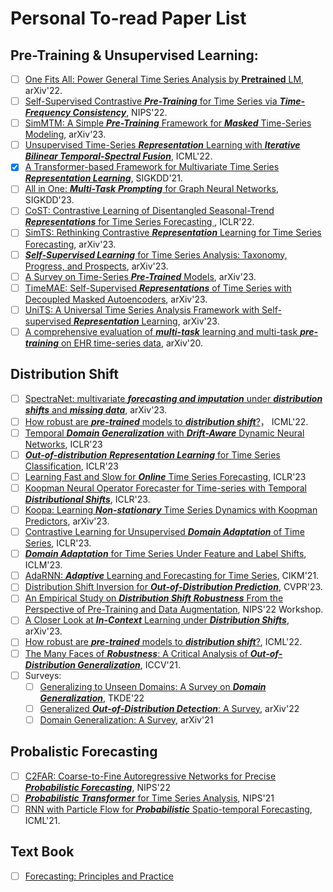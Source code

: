 # Personal To-read Paper List

## Pre-Training & Unsupervised Learning:

- [ ] [One Fits All: Power General Time Series Analysis by **Pretrained** LM](https://arxiv.org/pdf/2302.11939.pdf), arXiv'22.
- [ ] [Self-Supervised Contrastive ***Pre-Training*** for Time Series via ***Time-Frequency Consistency***](https://arxiv.org/pdf/2206.08496.pdf), NIPS'22.
- [ ] [SimMTM: A Simple ***Pre-Training*** Framework for ***Masked*** Time-Series Modeling](https://arxiv.org/pdf/2302.00861.pdf), arXiv'23. 
- [ ] [Unsupervised Time-Series ***Representation*** Learning with ***Iterative Bilinear Temporal-Spectral Fusion***](https://arxiv.org/pdf/2202.04770.pdf), ICML'22.
- [x] [A Transformer-based Framework for Multivariate Time Series ***Representation Learning***](https://arxiv.org/pdf/2010.02803.pdf), SIGKDD'21.
- [ ] [All in One: ***Multi-Task*** ***Prompting*** for Graph Neural Networks](https://arxiv.org/pdf/2307.01504.pdf), SIGKDD'23.
- [ ] [CoST: Contrastive Learning of Disentangled Seasonal-Trend ***Representations*** for Time Series Forecasting ](https://arxiv.org/pdf/2202.01575.pdf), ICLR'22.
- [ ] [SimTS: Rethinking Contrastive ***Representation*** Learning for Time Series Forecasting](https://arxiv.org/abs/2303.18205), arXiv'23.
- [ ] [***Self-Supervised Learning*** for Time Series Analysis: Taxonomy, Progress, and Prospects](https://arxiv.org/abs/2306.10125), arXiv'23.
- [ ] [A Survey on Time-Series ***Pre-Trained*** Models](https://arxiv.org/abs/2305.10716), arXiv'23.
- [ ] [TimeMAE: Self-Supervised ***Representations*** of Time Series with Decoupled Masked Autoencoders](https://arxiv.org/abs/2303.00320), arXiv'23.
- [ ] [UniTS: A Universal Time Series Analysis Framework with Self-supervised ***Representation*** Learning](https://arxiv.org/abs/2303.13804), arXiv'23.
- [ ] [A comprehensive evaluation of ***multi-task*** learning and multi-task ***pre-training*** on EHR time-series data](https://arxiv.org/abs/2007.10185), arXiv'20.

## Distribution Shift

- [ ] [SpectraNet: multivariate ***forecasting and imputation*** under ***distribution shifts*** and ***missing data***](https://arxiv.org/pdf/2210.12515.pdf), arXiv'23.
- [ ] [How robust are ***pre-trained*** models to ***distribution shift***?](https://openreview.net/pdf?id=VrICAK9UV8)， ICML'22.
- [ ] [Temporal ***Domain Generalization*** with ***Drift-Aware*** Dynamic Neural Networks](https://arxiv.org/pdf/2205.10664.pdf), ICLR'23
- [ ] [***Out-of-distribution*** ***Representation Learning*** for Time Series Classification](https://arxiv.org/pdf/2209.07027.pdf), ICLR'23
- [ ] [Learning Fast and Slow for ***Online*** Time Series Forecasting](https://openreview.net/pdf?id=q-PbpHD3EOk), ICLR'23
- [ ] [Koopman Neural Operator Forecaster for Time-series with Temporal ***Distributional Shifts***](https://arxiv.org/pdf/2210.03675.pdf), ICLR'23.
- [ ] [Koopa: Learning ***Non-stationary*** Time Series Dynamics with Koopman Predictors](https://arxiv.org/pdf/2305.18803.pdf), arXiv'23.
- [ ] [Contrastive Learning for Unsupervised ***Domain Adaptation*** of Time Series](https://arxiv.org/pdf/2206.06243.pdf), ICLR'23.
- [ ] [***Domain Adaptation*** for Time Series Under Feature and Label Shifts](https://openreview.net/pdf?id=Xzfur8Blaf), ICLM'23.
- [ ] [AdaRNN: ***Adaptive*** Learning and Forecasting for Time Series](https://dl.acm.org/doi/pdf/10.1145/3459637.3482315?casa_token=d-jJehqJwiYAAAAA:vBpsMPp1Zfj2g4hU0MfIwf5CYM1uYKT-TItOm5uwWG0wYtLbbRKOH7y6JDPwC44zJ6NpprLlCxoFSQ), CIKM'21.
- [ ] [Distribution Shift Inversion for ***Out-of-Distribution Prediction***](https://openaccess.thecvf.com/content/CVPR2023/papers/Yu_Distribution_Shift_Inversion_for_Out-of-Distribution_Prediction_CVPR_2023_paper.pdf), CVPR'23.
- [ ] [An Empirical Study on ***Distribution Shift*** ***Robustness*** From the Perspective of Pre-Training and Data Augmentation](https://openreview.net/pdf?id=TCydh8ywpQ), NIPS'22 Workshop.
- [ ] [A Closer Look at ***In-Context*** Learning under ***Distribution Shifts***](https://arxiv.org/pdf/2305.16704.pdf), arXiv'23.
- [ ] [How robust are ***pre-trained*** models to ***distribution shift***?](https://openreview.net/pdf?id=VrICAK9UV8), ICML'22.
- [ ] [The Many Faces of ***Robustness***: A Critical Analysis of ***Out-of-Distribution Generalization***](https://arxiv.org/pdf/2006.16241.pdf), ICCV'21.
- [ ] Surveys:
  - [ ] [Generalizing to Unseen Domains: A Survey on ***Domain Generalization***](https://arxiv.org/pdf/2103.03097.pdf), TKDE'22
  - [ ] [Generalized ***Out-of-Distribution Detection***: A Survey](https://arxiv.org/pdf/2110.11334.pdf), arXiv'22
  - [ ] [Domain Generalization: A Survey](https://arxiv.org/pdf/2103.02503.pdf), arXiv'21

## Probalistic Forecasting

- [ ] [C2FAR: Coarse-to-Fine Autoregressive Networks for Precise ***Probabilistic Forecasting***](https://openreview.net/pdf?id=lHuPdoHBxbg), NIPS'22
- [ ] [***Probabilistic*** ***Transformer*** for Time Series Analysis](https://openreview.net/pdf?id=HfpNVDg3ExA), NIPS'21
- [ ] [RNN with Particle Flow for ***Probabilistic*** Spatio-temporal Forecasting](http://proceedings.mlr.press/v139/pal21b/pal21b.pdf), ICML'21.

## Text Book

- [ ] [Forecasting: Principles and Practice](https://otexts.com/fpp3/)
